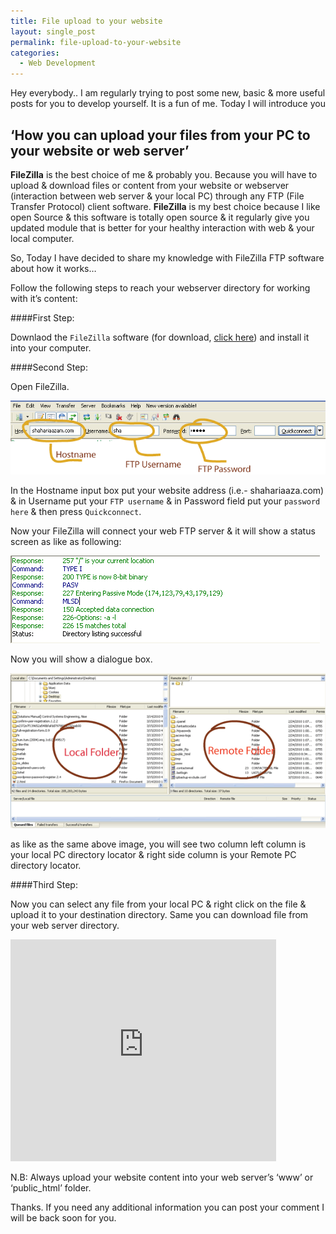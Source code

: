 ```yaml
---
title: File upload to your website
layout: single_post
permalink: file-upload-to-your-website
categories:
  - Web Development
---
```

Hey everybody.. I am regularly trying to post some new, basic & more useful posts for you to develop yourself. It is a fun of me. Today I will introduce you

## &#8216;How you can upload your files from your PC to your website or web server&#8217;

**FileZilla** is the best choice of me & probably you. Because you will have to upload & download files or content from your website or webserver (interaction between web server & your local PC) through any FTP (File Transfer Protocol) client software. **FileZilla** is my best choice because I like open Source & this software is totally open source & it regularly give you updated module that is better for your healthy interaction with web & your local computer.

So, Today I have decided to share my knowledge with FileZilla FTP software about how it works&#8230;

Follow the following steps to reach your webserver directory for working with it&#8217;s content:

####First Step:

Downlaod the `FileZilla` software (for download, [click here](https://filezilla-project.org/download.php)) and install it into your computer.

####Second Step:

Open FileZilla.

![Learn how to upload files to web server](/assets/img/public/filezilla-2.png)

In the Hostname input box put your website address (i.e.- shahariaaza.com) & in Username put your `FTP username` & in Password field put your `password here` & then press `Quickconnect`.

Now your FileZilla will connect your web FTP server & it will show a status screen as like as following:

![Learn how to upload files to web server](/assets/img/public/filezilla-3.png)

Now you will show a dialogue box.

![Learn how to upload files to web server](/assets/img/public/filezilla-4.png)

as like as the same above image, you will see two column left column is your local PC directory locator & right side column is your Remote PC directory locator.

####Third Step:

Now you can select any file from your local PC & right click on the file & upload it to your destination directory. Same you can download file from your web server directory.  
  
<iframe class="youtube-player youtuber" type="text/html" width="425" height="355" src="http://www.youtube.com/embed/N_ag3SqfADs?rel=0&amp;fs=1" webkitallowfullscreen="" mozallowfullscreen="" allowfullscreen="" frameborder="0"> </iframe>

N.B: Always upload your website content into your web server&#8217;s &#8216;www&#8217; or &#8216;public_html&#8217; folder.

Thanks. If you need any additional information you can post your comment I will be back soon for you.